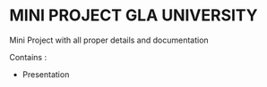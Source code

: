 # MINI PROJECT GLA UNIVERSITY

Mini Project with all proper details and documentation

Contains :
- Presentation

